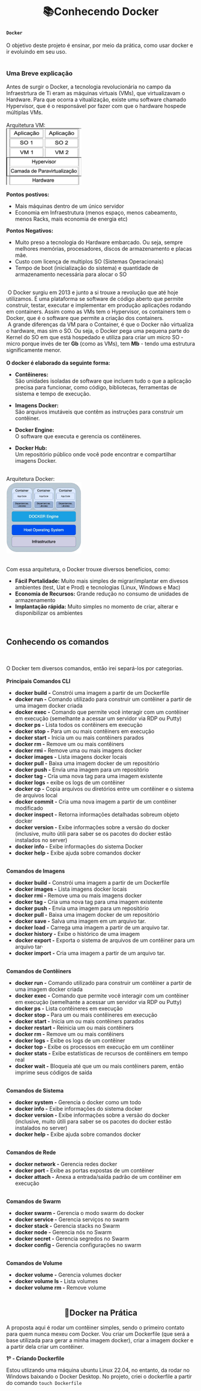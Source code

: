 <h1 align="center">📚Conhecendo Docker</h1>
<!--<div align="center">--!>

**`Docker`**<br><br>
O objetivo deste projeto é ensinar, por meio da prática, como usar docker e ir evoluindo em seu uso.
#
<h3>Uma Breve explicação</h3> 
Antes de surgir o Docker, a tecnologia revolucionária no campo da Infraestrtura de Ti eram as máquinas virtuais (VMs), que virtualizavam o Hardware. Para que ocorra a vitualização, existe umu software chamado Hypervisor, que é o responsável por fazer com que o hardware hospede múltiplas VMs.
<br><br>Arquitetura VM:<br>
<img src="https://github.com/JM-Spinelli/Minhas-Imagens/raw/main/VM.png" width="200">

<b>Pontos postivos:</b>
 - Mais máquinas dentro de um único servidor<br>
 - Economia em Infraestrutura (menos espaço, menos cabeamento, menos Racks, mais economia de energia etc)<br>

<b>Pontos Negativos:</b>
  - Muito preso a tecnologia do Hardware embarcado. Ou seja, sempre melhores memórias, procesadores, discos de armazenamento e placas mãe.<br>
  - Custo com licença de multiplos SO (Sistemas Operacionais)<br>
  - Tempo de boot (inicialização do sistema) e quantidade de armazenamento necessária para alocar o SO<br><br>

<p>&nbsp;O Docker surgiu em 2013 e junto a si trouxe a revolução que até hoje utilizamos. É uma plataforma se software de código aberto que permite construir, testar, executar e implementar em produção aplicações rodando em containers. Assim como as VMs tem o Hypervisor, os containers tem o Docker, que é o software que permite a criação dos containers.<br>
&nbsp;A grande diferenças da VM para o Container, é que o Docker não virtualiza o hardware, mas sim o SO. Ou seja, o Docker pega uma pequena parte do Kernel do SO em que está hospedado e utiliza para criar um micro SO - micro porque invés de ter <b>Gb</b> (como as VMs), tem <b>Mb</b> - tendo uma estrutura significamente menor.<br><br>
<b>O docker é elaborado da seguinte forma:</b><br>
 
  - <b>Contêineres:</b><br>
São unidades isoladas de software que incluem tudo o que a aplicação precisa para funcionar, como código, bibliotecas, ferramentas de sistema e tempo de execução.<br>
 
- <b>Imagens Docker:</b><br>
São arquivos imutáveis que contêm as instruções para construir um contêiner.<br>

- <b>Docker Engine:</b><br>
O software que executa e gerencia os contêineres.<br>

- <b>Docker Hub:</b><br>
Um repositório público onde você pode encontrar e compartilhar imagens Docker.<br><br>

 Arquitetura Docker:<br>
<img src="https://github.com/JM-Spinelli/Minhas-Imagens/blob/main/Arquitetura_docker.png" width="200">
</p>

 <br>Com essa arquitetura, o Docker trouxe diversos benefícios, como:
 - <b>Fácil Portalidade:</b> Muito mais simples de migrar/implantar em divesos ambientes (test, Uat e Prod) e tecnologias (Linux, Windows e Mac)<br>
 - <b>Economia de Recursos:</b> Grande redução no consumo de unidades de armazenamento<br>
 - <b>Implantação rápida:</b> Muito simples no momento de criar, alterar e disponibilizar os ambientes<br><br>
 #
 
 <h2>Conhecendo os comandos</h2><br>
 <p>
O Docker tem diversos comandos, então irei separá-los por categorias.<br><br>
 <b>Principais Comandos CLI</b><br>
  
  - <b>docker build -</b> Constrói uma imagem a partir de um Dockerfile<br>
  - <b> docker run -</b> Comando utilizado para construir um contêiner a partir de uma imagem docker criada<br>
  - <b> docker exec -</b> Comando que permite você interagir com um contêiner em execução (semelhante a acessar um servidor via RDP ou Putty)<br>
  - <b> docker ps -</b> Lista todos os contêiners em execução<br>
  - <b> docker stop -</b> Para um ou mais contêiners em execução<br>
  - <b> docker start -</b> Inicia um ou mais contêiners parados<br>
  - <b> docker rm -</b> Remove um ou mais contêiners<br>
  - <b> docker rmi -</b> Remove uma ou mais imagens docker<br>
  - <b> docker images -</b> Lista imagens docker locais<br>
  - <b> docker pull -</b> Baixa uma imagem docker de um repositório<br>
  - <b> docker push -</b> Envia uma imagem para um repositório<br>
  - <b> docker tag -</b> Cria uma nova tag para uma imagem existente<br>
  - <b> docker logs -</b> exibe os logs de um contêiner<br>
  - <b> docker cp -</b> Copia arquivos ou diretórios entre um contêiner e o sistema de arquivos local<br>
  - <b> docker commit -</b> Cria uma nova imagem a partir de um contêiner modificado<br>
  - <b> docker inspect -</b> Retorna informações detalhadas sobreum objeto docker<br>
  - <b> docker version -</b> Exibe informações sobre a versão do docker (inclusive, muito útili para saber se os pacotes do docker estão instalados no server)<br>
  - <b> docker info -</b> Exibe informações do sistema Docker<br>
  - <b> docker help -</b> Exibe ajuda sobre comandos docker<br><br>


  <b>Comandos de Imagens</b><br>
  
 - <b>docker build -</b> Constrói uma imagem a partir de um Dockerfile<br>
 - <b>docker images -</b> Lista imagens docker locais<br>
 - <b>docker rmi -</b> Remove uma ou mais imagens docker<br>
 - <b>docker tag -</b> Cria uma nova tag para uma imagem existente<br>
 - <b>docker push -</b> Envia uma imagem para um repositório<br>
 - <b>docker pull -</b> Baixa uma imagem docker de um repositório<br>
 - <b>docker save -</b> Salva uma imagem em um arquivo tar.<br>
 - <b>docker load -</b> Carrega uma imagem a partir de um arquivo tar.<br>
 - <b>docker history -</b> Exibe o histórico de uma imagem<br>
 - <b>docker export -</b> Exporta o sistema de arquivos de um contêiner para um arquivo tar·<br>
 - <b>docker import -</b> Cria uma imagem a partir de um arquivo tar.<br><br>
 

 <b>Comandos de Contêiners</b><br>
 
- <b>docker run -</b> Comando utilizado para construir um contêiner a partir de uma imagem docker criada<br>
- <b>docker exec -</b> Comando que permite você interagir com um contêiner em execução (semelhante a acessar um servidor via RDP ou Putty)<br>
- <b>docker ps -</b> Lista contêineres em execução<br>
- <b>docker stop -</b> Para um ou mais contêineres em execução<br>
- <b>docker start -</b> Inicia um ou mais contêiners parados<br>
- <b>docker restart -</b> Reinicia um ou mais contêiners<br>
- <b>docker rm -</b> Remove um ou mais contêiners<br>
- <b>docker logs -</b> Exibe os logs de um contêiner<br>
- <b>docker top -</b> Exibe os processos em execução em um contêiner<br>
- <b>docker stats -</b> Exibe estatísticas de recursos de contêiners em tempo real<br>
- <b>docker wait -</b> Bloqueia até que um ou mais contêiners parem, então imprime seus códigos de saída<br><br>


 <b>Comandos de Sistema</b><br>
 
- <b>docker system -</b> Gerencia o docker como um todo<br>
- <b>docker info -</b> Exibe informações do sistema docker<br>
- <b>docker version -</b> Exibe informações sobre a versão do docker (inclusive, muito útili para saber se os pacotes do docker estão instalados no server)<br>
- <b>docker help -</b> Exibe ajuda sobre comandos docker<br><br>

 <b>Comandos de Rede</b><br>
  
- <b>docker network -</b> Gerencia redes docker<br>
- <b>docker port -</b> Exibe as portas expostas de um contêiner<br>
- <b>docker attach -</b> Anexa a entrada/saída padrão de um contêiner em execução<br><br>
  

 <b>Comandos de Swarm</b><br>

  - <b>docker swarm -</b> Gerencia o modo swarm do docker<br>
  - <b>docker service -</b> Gerencia serviços no swarm<br>
  - <b>docker stack -</b> Gerencia stacks no Swarm<br>
  - <b>docker node -</b> Gerencia nós no Swarm<br>
  - <b>docker secret -</b> Gerencia segredos no Swarm<br>
  - <b>docker config -</b> Gerencia configurações no swarm<br><br>
  

  <b>Comandos de Volume</b><br>

  - <b>docker volume -</b> Gerencia volumes docker<br>
  - <b>docker volume ls -</b> Lista volumes<br>
  - <b>docker volume rm -</b> Remove volume<br><br>
 
 </p>


 <h2 align="center">🎯Docker na Prática</h2>
<!--<div align="center">--!>

<p>
A proposta aqui é rodar um contêiner simples, sendo o primeiro contato para quem nunca mexeu com Docker. Vou criar um Dockerfile (que será a base utilizada para gerar a minha imagem docker), criar a imagem docker e a partir dela criar um contêiner.</p> 

<p>
<b>1º - Criando Dockerfile</b><br>

Estou utlizando uma máquina ubuntu Linux 22.04, no entanto, da rodar no Windows baixando o Docker Desktop. No projeto, criei o dockerfile a partir do comando ``touch Dockerfile``
 
</p>
